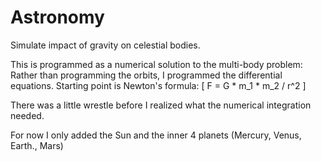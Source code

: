 # Astronomy

Simulate impact of gravity on celestial bodies.

This is programmed as a numerical solution to the multi-body problem:
Rather than programming the orbits, I programmed the differential equations.
Starting point is Newton's formula:
\[ F = G * m_1 * m_2 / r^2 \]

There was a little wrestle before I realized what the numerical integration needed.

For now I only added the Sun and the inner 4 planets (Mercury, Venus, Earth., Mars)
